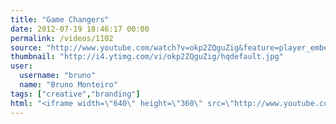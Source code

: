 ```yaml
---
title: "Game Changers"
date: 2012-07-19 18:46:17 00:00
permalink: /videos/1102
source: "http://www.youtube.com/watch?v=okp2ZQguZig&feature=player_embedded"
thumbnail: "http://i4.ytimg.com/vi/okp2ZQguZig/hqdefault.jpg"
user:
  username: "bruno"
  name: "Bruno Monteiro"
tags: ["creative","branding"]
html: "<iframe width=\"640\" height=\"360\" src=\"http://www.youtube.com/embed/okp2ZQguZig?wmode=transparent&fs=1&feature=oembed\" frameborder=\"0\" allowfullscreen></iframe>"
---
```


